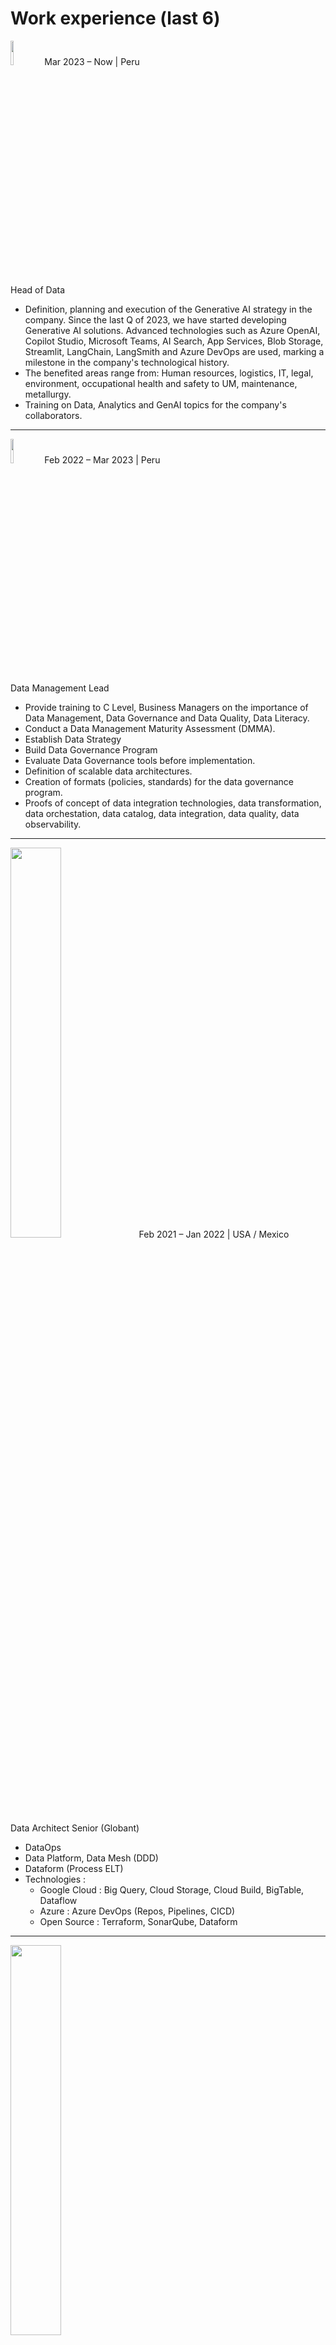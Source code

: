 
<!--
**luisgradossalinas/luisgradossalinas** is a ✨ _special_ ✨ repository because its `README.md` (this file) appears on your GitHub profile.

Here are some ideas to get you started:

- 🔭 I’m currently working on ...
- 🌱 I’m currently learning ...
- 👯 I’m looking to collaborate on ...
- 🤔 I’m looking for help with ...
- 💬 Ask me about ...
- 📫 How to reach me: ...
- 😄 Pronouns: ...
- ⚡ Fun fact: ...
-->

# Work experience (last 6)

<img src="https://user-images.githubusercontent.com/2066453/229648350-93132bc9-88f6-4fde-88ad-86bd280cc14d.png" height="10%" width="10%">
Mar 2023 – Now | Peru<br>
Head of Data

- Definition, planning and execution of the Generative AI strategy in the company. Since the last Q of 2023, we have started developing Generative AI solutions. Advanced technologies such as Azure OpenAI, Copilot Studio, Microsoft Teams, AI Search, App Services, Blob Storage, Streamlit, LangChain, LangSmith and Azure DevOps are used, marking a milestone in the company's technological history.
- The benefited areas range from: Human resources, logistics, IT, legal, environment, occupational health and safety to UM, maintenance, metallurgy.
- Training on Data, Analytics and GenAI topics for the company's collaborators.

---

<img src="https://media-exp1.licdn.com/dms/image/C560BAQF2xCerB4_OPQ/company-logo_200_200/0/1618323063630?e=2147483647&v=beta&t=kjI6StZH7SKTP10orVPeOE-ZwILokqDqX88b469SmZU" height="10%" width="10%">
Feb 2022 – Mar 2023 | Peru<br>
Data Management Lead

- Provide training to C Level, Business Managers on the importance of Data Management, Data Governance and Data Quality, Data Literacy.
- Conduct a Data Management Maturity Assessment (DMMA).
- Establish Data Strategy
- Build Data Governance Program
- Evaluate Data Governance tools before implementation.
- Definition of scalable data architectures.
- Creation of formats (policies, standards) for the data governance program.
- Proofs of concept of data integration technologies, data transformation, data orchestation, data catalog, data integration, data quality, data observability.

---

<img src="https://upload.wikimedia.org/wikipedia/commons/thumb/c/c6/MetLife_logo.svg/2560px-MetLife_logo.svg.png" height="40%" width="40%">
Feb 2021 – Jan 2022 | USA / Mexico<br>
Data Architect Senior (Globant)

- DataOps
- Data Platform, Data Mesh (DDD)
- Dataform (Process ELT)
- Technologies : 
    * Google Cloud : Big Query, Cloud Storage, Cloud Build, BigTable, Dataflow
    * Azure : Azure DevOps (Repos, Pipelines, CICD)
    * Open Source : Terraform, SonarQube, Dataform

---

<img src="https://static.wikia.nocookie.net/tvpedia-peru/images/5/55/Interbank_logo_2019_con_fondo.svg/revision/latest/scale-to-width-down/1200?cb=20211218002645&path-prefix=es" height="40%" width="40%" >

Jul 2019 – Feb 2021 | Peru<br>
Chapter Lead Big Data

- Implementation Serverless Data Lake Framework - SDLF (https://catalog.us-east-1.prod.workshops.aws/workshops/501cb14c-91b3-455c-a2a9-d0a21ce68114/en-US/20-production/100-multi-env)
- Pipeline DataOps and MLOps
- POCs tools Data & Analytics
- Technologies : 
    * AWS : S3, Elastic Kubernetes Services (EKS), Fargate, DynamoDB, Step Functions, Lambda, SageMaker, CodeCommit, Code Build, Code Deploy, Code Pipeline, CloudFormation
    * Azure : Functions, Table Storage, Blob Storage, Speech to text
    * Open Source : Spark, Python, Scala

---

<img src="https://mma.prnewswire.com/media/1770828/Qualifacts_Logo_Registered_RGB_PrimaryColor_Logo.jpg?p=facebook" height="30%" width="30%">

Jan 2019 – Jun 2020 | USA<br>
Senior Data Engineer

- Management of the Big Data ecosystem from a cluster on AWS (HortonWorks)
- Shell programming in linux.
- Technologies : 
    * Open Source : Spark, Sqoop, Kafka, Nifi, Hive, Hadoop, Hbase
    * DevOps : Gitlab, Jenkins
    * Other : Talent Data Studio, Birst, Zabbix, Grafana, Oracle, Shell

---

<img src="https://pbs.twimg.com/media/CUwEYH9WUAEtJGa?format=png&name=large" height="30%" width="30%">

Sep 2018 – Jan 2019 | Peru<br>
Senior Data Engineer

- Management of the Big Data ecosystem from a Hadoop cluster in EMR using Hive and Spark.
- Development of scripts in Python to access AWS services.
- Ingesting data from Redshift to Hive with Spark.
- Technologies : 
    * AWS : Lambda, SQS, EMR, DynamoDB, Step Functions, RedShift, S3
    * DevOps : Github
    * Open Source : Spark, Sqoop, Nifi, Hive, Hadoop, Hbase, Scala, Python

--- 

# My online workshops

## Ingeniería analítica en Google Cloud con Dataform
[![aws](https://user-images.githubusercontent.com/2066453/212742029-34b63437-5384-41b5-9190-cecc0acfeb10.jpeg)](https://www.youtube.com/watch?v=oClja1BZGm8)

## Conociendo el Modern Data Stack
[![aws](https://user-images.githubusercontent.com/2066453/178123718-5cb6f8fe-1d02-463e-b368-1191f90df267.png)](https://youtu.be/SvgMj2wpVq4?t=326)

[![aws](https://user-images.githubusercontent.com/2066453/178123748-bf536b8a-fa94-4d28-acb1-99deec8ac8e3.png)](https://youtu.be/SvgMj2wpVq4?t=326)

## Implementando un Data Lakehouse con Apache Hudi en AWS (S3, EMR, Lambda)
[![aws](https://github.com/luisgradossalinas/luisgradossalinas/blob/main/twitch-hudi.png)](https://www.twitch.tv/videos/1065234210)

## Implementando una arquitectura IoT y Big Data con Sigfox y Google Cloud (Pub Sub, BigQuery, Cloud Functions, Data Store)
[![aws](https://github.com/luisgradossalinas/luisgradossalinas/blob/main/fb-gcp-iot.png)](https://www.facebook.com/watch/live/?ref=watch_permalink&v=2829350304049183)

## Implementando una arquitectura IoT y Big Data con Sigfox y Azure (Event Hubs, Azure IoT Hub, CosmosDB, ADLS Gen2, Azure Functions)
[![aws](https://github.com/luisgradossalinas/luisgradossalinas/blob/main/teca-azure-iot.png)](https://www.youtube.com/watch?v=AjB08kUhbOM)

## Alexa Skills para orquestas trabajos de Glue Databrew con Step Functions
[![aws](https://user-images.githubusercontent.com/2066453/173085176-8281ef24-cbeb-434c-aa38-e66b7c6dc01a.png)](https://www.twitch.tv/videos/892571096?filter=highlights&sort=time)

## Monitoreo de dispositivos IoT en tiempo real en AWS con Alexa, Raspberry Pi y sensores de humedad y temperatura
[![aws](https://user-images.githubusercontent.com/2066453/173079819-92120092-cfb6-4059-a54a-94c1f29a49ff.png)](https://www.twitch.tv/videos/749351049?filter=highlights&sort=time)

---

# Post in Medium

[![aws](https://github.com/luisgradossalinas/luisgradossalinas/blob/main/medium-hudi.png)](https://medium.com/@luisgradossalinas/data-lakehouse-con-apache-hudi-4627503c26dd)

[![aws](https://github.com/luisgradossalinas/luisgradossalinas/blob/main/medium01.png)](https://medium.com/@luisgradossalinas/construyendo-un-flujo-de-datos-en-tiempo-real-con-kinesis-data-streams-lambda-dynamodb-y-sns-e46398f985c9)
